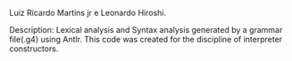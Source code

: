 Luiz Ricardo Martins jr e Leonardo Hiroshi.

Description:
Lexical analysis and Syntax analysis generated by a grammar file(.g4) using Antlr.
This code was created for the discipline of interpreter constructors.
